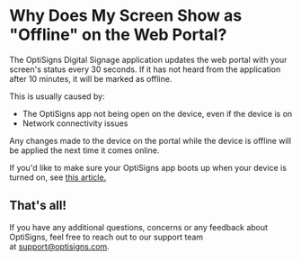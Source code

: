 # Why Does My Screen Show as "Offline" on the Web Portal?

The OptiSigns Digital Signage application updates the web portal with your screen's status every 30 seconds. If it has not heard from the application after 10 minutes, it will be marked as offline.

This is usually caused by:

* The OptiSigns app not being open on the device, even if the device is on
* Network connectivity issues

Any changes made to the device on the portal while the device is offline will be applied the next time it comes online.

If you'd like to make sure your OptiSigns app boots up when your device is turned on, see [this article.](https://support.optisigns.com/hc/en-us/articles/360025626853-How-to-start-OptiSigns-automatically-when-devices-boot-up)

## That's all!

If you have any additional questions, concerns or any feedback about OptiSigns, feel free to reach out to our support team at [support@optisigns.com](mailto:support@optisigns.com).